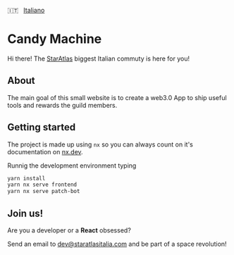 🇮🇹 &nbsp; [Italiano](https://github.com/staratlas-italia/saibase)

# Candy Machine

Hi there! The [StarAtlas](https://staratlas.com/) biggest Italian commuty is here for you!

## About

The main goal of this small website is to create a web3.0 App to ship useful tools and rewards the guild members.

## Getting started

The project is made up using `nx` so you can always count on it's documentation on [nx.dev](https://nx.dev/getting-started/intro).

Runnig the development environment typing

```bash
yarn install
yarn nx serve frontend
yarn nx serve patch-bot
```

## Join us!

Are you a developer or a **React** obsessed?

Send an email to [dev@staratlasitalia.com](mailto:dev@staratlasitalia.com) and be part of a space revolution!
